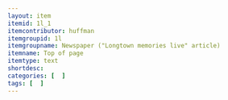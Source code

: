 ```yaml
---
layout: item
itemid: 1l_1
itemcontributor: huffman
itemgroupid: 1l
itemgroupname: Newspaper ("Longtown memories live" article)
itemname: Top of page
itemtype: text
shortdesc: 
categories: [  ]
tags: [  ]
---
```







